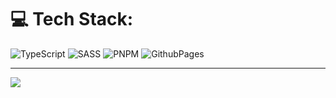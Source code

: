 
# 💻 Tech Stack:
![TypeScript](https://img.shields.io/badge/typescript-%23007ACC.svg?style=for-the-badge&logo=typescript&logoColor=white) ![SASS](https://img.shields.io/badge/SASS-hotpink.svg?style=for-the-badge&logo=SASS&logoColor=white) ![PNPM](https://img.shields.io/badge/pnpm-%234a4a4a.svg?style=for-the-badge&logo=pnpm&logoColor=f69220) ![GithubPages](https://img.shields.io/badge/github%20pages-121013?style=for-the-badge&logo=github&logoColor=white)

---
[![](https://visitcount.itsvg.in/api?id=Sridhar-FullStack-Dev&icon=0&color=0)](https://visitcount.itsvg.in)

<!-- Proudly created with GPRM ( https://gprm.itsvg.in ) -->